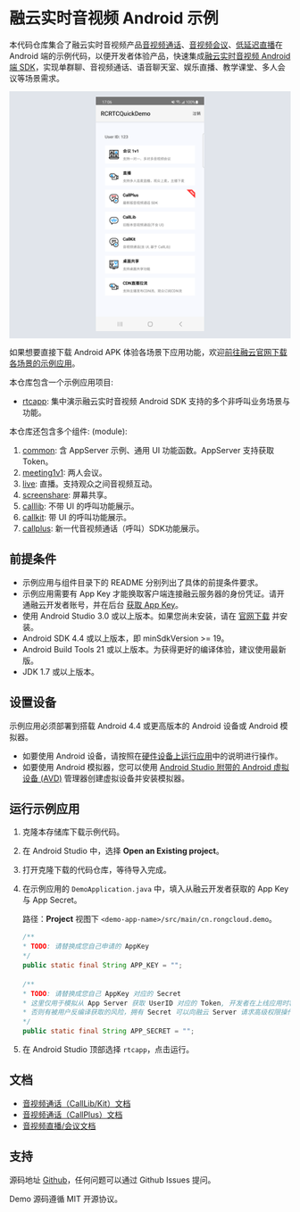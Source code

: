# 融云实时音视频 Android 示例

本代码仓库集合了融云实时音视频产品[音视频通话]、[音视频会议]、[低延迟直播]在 Android 端的示例代码，以便开发者体验产品，快速集成[融云实时音视频 Android 端 SDK]，实现单群聊、音视频通话、语音聊天室、娱乐直播、教学课堂、多人会议等场景需求。

<p align="center" style="background-color: #e1e5eb; padding: 10px; margin-top: 5px; margin-bottom:5px;">
<img src="images/rtcapp-demo.png" width="40%">
</p>

如果想要直接下载 Android APK 体验各场景下应用功能，欢迎[前往融云官网下载各场景的示例应用](https://www.rongcloud.cn/downloads/demo)。

本仓库包含一个示例应用项目: 

- [rtcapp](rtcapp): 集中演示融云实时音视频 Android SDK 支持的多个非呼叫业务场景与功能。

本仓库还包含多个组件: (module): 

1. [common](common): 含 AppServer 示例、通用 UI 功能函数。AppServer 支持获取 Token。
2. [meeting1v1](meeting1v1): 两人会议。
3. [live](live): 直播。支持观众之间音视频互动。
4. [screenshare](screenshare): 屏幕共享。
5. [calllib](calllib): 不带 UI 的呼叫功能展示。
6. [callkit](callkit): 带 UI 的呼叫功能展示。
7. [callplus](callplus): 新一代音视频通话（呼叫）SDK功能展示。

## 前提条件

* 示例应用与组件目录下的 README 分别列出了具体的前提条件要求。
* 示例应用需要有 App Key 才能换取客户端连接融云服务器的身份凭证。请开通融云开发者账号，并在后台 [获取 App Key](https://developer.rongcloud.cn/app/appkey)。
* 使用 Android Studio 3.0 或以上版本。如果您尚未安装，请在 [官网下载](https://developer.android.com/studio/index.html) 并安装。
* Android SDK 4.4 或以上版本，即 minSdkVersion >= 19。
* Android Build Tools 21 或以上版本。为获得更好的编译体验，建议使用最新版。
* JDK 1.7 或以上版本。

## 设置设备

示例应用必须部署到搭载 Android 4.4 或更高版本的 Android 设备或 Android 模拟器。

* 如要使用 Android 设备，请按照在[硬件设备上运行应用](https://developer.android.com/studio/run/device.html)中的说明进行操作。
* 如要使用 Android 模拟器，您可以使用 [Android Studio 附带的 Android 虚拟设备 (AVD)](https://developer.android.com/studio/run/managing-avds.html) 管理器创建虚拟设备并安装模拟器。

## 运行示例应用

1. 克隆本存储库下载示例代码。
1. 在 Android Studio 中，选择 **Open an Existing project**。
1. 打开克隆下载的代码仓库，等待导入完成。
1. 在示例应用的 `DemoApplication.java` 中，填入从融云开发者获取的 App Key 与 App Secret。

    路径：**Project** 视图下 `<demo-app-name>/src/main/cn.rongcloud.demo`。

    ```java
    /**
    * TODO: 请替换成您自己申请的 AppKey
    */
    public static final String APP_KEY = "";
    
    /**
    * TODO: 请替换成您自己 AppKey 对应的 Secret
    * 这里仅用于模拟从 App Server 获取 UserID 对应的 Token, 开发者在上线应用时客户端代码不要存储该 Secret，
    * 否则有被用户反编译获取的风险，拥有 Secret 可以向融云 Server 请求高级权限操作，对应用安全造成恶劣影响。
    */
    public static final String APP_SECRET = "";
    ```

1. 在 Android Studio 顶部选择 `rtcapp`，点击运行。

## 文档

- [音视频通话（CallLib/Kit）文档]
- [音视频通话（CallPlus）文档]
- [音视频直播/会议文档]

## 支持

源码地址 [Github](https://github.com/rongcloud/rtc-quickdemo-android)，任何问题可以通过 Github Issues 提问。

Demo 源码遵循 MIT 开源协议。

<!-- Reference links below -->

<!-- links to official website pages-->

[音视频通话]: https://www.rongcloud.cn/product/call

[音视频会议]: https://www.rongcloud.cn/product/meeting

[低延迟直播]: https://www.rongcloud.cn/product/live

[融云实时音视频 Android 端 SDK]: https://www.rongcloud.cn/downloads

<!-- links to docs -->

[音视频通话（CallLib/Kit）文档]: https://doc.rongcloud.cn/call/Android/5.X/demo

[音视频通话（CallPlus）文档]: https://doc.rongcloud.cn/callplus/Android/1.X/make-first-call

[音视频直播/会议文档]: https://doc.rongcloud.cn/rtc/Android/5.X/demo

<!-- links to ops -->

[获取 App Key]: https://developer.rongcloud.cn/app/appkey/
